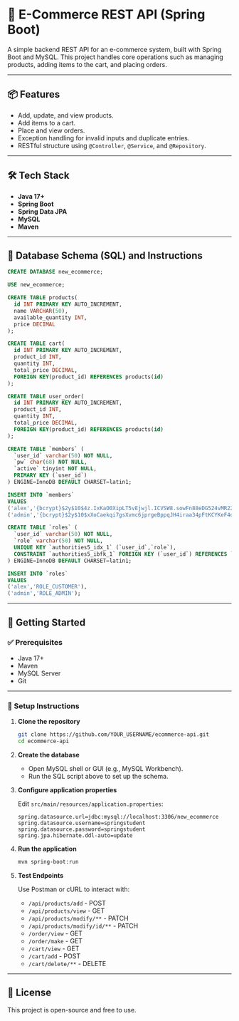 # 🛒 E-Commerce REST API (Spring Boot)

A simple backend REST API for an e-commerce system, built with Spring Boot and MySQL. This project handles core operations such as managing products, adding items to the cart, and placing orders.

---

## 📦 Features

- Add, update, and view products.
- Add items to a cart.
- Place and view orders.
- Exception handling for invalid inputs and duplicate entries.
- RESTful structure using `@Controller`, `@Service`, and `@Repository`.

---

## 🛠 Tech Stack

- **Java 17+**
- **Spring Boot**
- **Spring Data JPA**
- **MySQL**
- **Maven**

---

## 🧱 Database Schema (SQL) and Instructions

```sql
CREATE DATABASE new_ecommerce;

USE new_ecommerce;

CREATE TABLE products(
  id INT PRIMARY KEY AUTO_INCREMENT,
  name VARCHAR(50),
  available_quantity INT,
  price DECIMAL
);

CREATE TABLE cart(
  id INT PRIMARY KEY AUTO_INCREMENT,
  product_id INT,
  quantity INT,
  total_price DECIMAL,
  FOREIGN KEY(product_id) REFERENCES products(id)
);

CREATE TABLE user_order(
  id INT PRIMARY KEY AUTO_INCREMENT,
  product_id INT,
  quantity INT,
  total_price DECIMAL,
  FOREIGN KEY(product_id) REFERENCES products(id)
);

CREATE TABLE `members` (
  `user_id` varchar(50) NOT NULL,
  `pw` char(68) NOT NULL,
  `active` tinyint NOT NULL,
  PRIMARY KEY (`user_id`)
) ENGINE=InnoDB DEFAULT CHARSET=latin1;

INSERT INTO `members`
VALUES
('alex','{bcrypt}$2y$10$4z.IxKaO0XipLT5vEjwjl.ICVSW8.sowFn88eDG524vMR22p.0.u.',1),
('admin','{bcrypt}$2y$10$xXoCaekqi7gsXvmc6jprgeBppqJH4iraa34pFtKCYKeF4dPlE5w.i',1);

CREATE TABLE `roles` (
  `user_id` varchar(50) NOT NULL,
  `role` varchar(50) NOT NULL,
  UNIQUE KEY `authorities5_idx_1` (`user_id`,`role`),
  CONSTRAINT `authorities5_ibfk_1` FOREIGN KEY (`user_id`) REFERENCES `members` (`user_id`)
) ENGINE=InnoDB DEFAULT CHARSET=latin1;

INSERT INTO `roles`
VALUES
('alex','ROLE_CUSTOMER'),
('admin','ROLE_ADMIN');
```

---

## 🚀 Getting Started

### ✅ Prerequisites

- Java 17+
- Maven
- MySQL Server
- Git

---

### 🧪 Setup Instructions

1. **Clone the repository**
   ```bash
   git clone https://github.com/YOUR_USERNAME/ecommerce-api.git
   cd ecommerce-api
   ```

2. **Create the database**
   - Open MySQL shell or GUI (e.g., MySQL Workbench).
   - Run the SQL script above to set up the schema.

3. **Configure application properties**

   Edit `src/main/resources/application.properties`:

   ```properties
   spring.datasource.url=jdbc:mysql://localhost:3306/new_ecommerce
   spring.datasource.username=springstudent
   spring.datasource.password=springstudent
   spring.jpa.hibernate.ddl-auto=update
   ```

4. **Run the application**
   ```bash
   mvn spring-boot:run
   ```

5. **Test Endpoints**

   Use Postman or cURL to interact with:
   
   - `/api/products/add` - POST
   - `/api/products/view` - GET
   - `/api/products/modify/**` - PATCH
   - `/api/products/modify/id/**` - PATCH
   - `/order/view` - GET
   - `/order/make` - GET
   - `/cart/view` - GET
   - `/cart/add` - POST
   - `/cart/delete/**` - DELETE

---

## 📄 License

This project is open-source and free to use.
